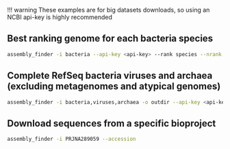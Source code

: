 !!! warning
    These examples are for big datasets downloads, so using an NCBI api-key is highly recommended

## Best ranking genome for each bacteria species

```sh
assembly_finder -i bacteria --api-key <api-key> --rank species --nrank 1
```

## Complete RefSeq bacteria viruses and archaea (excluding metagenomes and atypical genomes)

```sh
assembly_finder -i bacteria,viruses,archaea -o outdir --api-key <api-key> --source refseq --assembly-level complete --mag exclude --atypical
```

## Download sequences from a specific bioproject 

```sh
assembly_finder -i PRJNA289059 --accession
```
